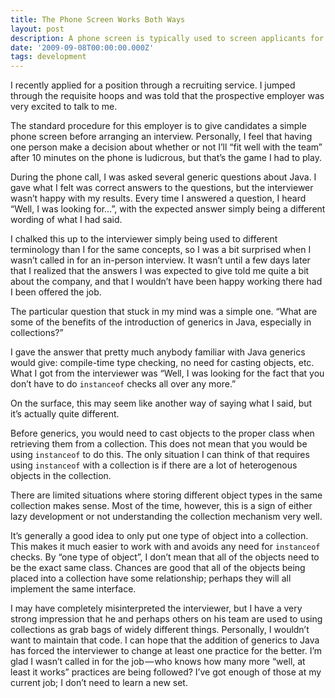 ```yaml
---
title: The Phone Screen Works Both Ways
layout: post
description: A phone screen is typically used to screen applicants for a job, but it gave me enough information to make a decision about not wanting to work for the company.
date: '2009-09-08T00:00:00.000Z'
tags: development
---
```


I recently applied for a position through a recruiting service. I jumped through the requisite hoops and was told that the prospective employer was very excited to talk to me.

The standard procedure for this employer is to give candidates a simple phone screen before arranging an interview. Personally, I feel that having one person make a decision about whether or not I’ll “fit well with the team” after 10 minutes on the phone is ludicrous, but that’s the game I had to play.

During the phone call, I was asked several generic questions about Java. I gave what I felt was correct answers to the questions, but the interviewer wasn’t happy with my results. Every time I answered a question, I heard “Well, I was looking for…”, with the expected answer simply being a different wording of what I had said.

I chalked this up to the interviewer simply being used to different terminology than I for the same concepts, so I was a bit surprised when I wasn’t called in for an in-person interview. It wasn’t until a few days later that I realized that the answers I was expected to give told me quite a bit about the company, and that I wouldn’t have been happy working there had I been offered the job.

The particular question that stuck in my mind was a simple one. “What are some of the benefits of the introduction of generics in Java, especially in collections?”

I gave the answer that pretty much anybody familiar with Java generics would give: compile-time type checking, no need for casting objects, etc. What I got from the interviewer was “Well, I was looking for the fact that you don’t have to do `instanceof` checks all over any more.”

On the surface, this may seem like another way of saying what I said, but it’s actually quite different.

Before generics, you would need to cast objects to the proper class when retrieving them from a collection. This does not mean that you would be using `instanceof` to do this. The only situation I can think of that requires using `instanceof` with a collection is if there are a lot of heterogenous objects in the collection.

There are limited situations where storing different object types in the same collection makes sense. Most of the time, however, this is a sign of either lazy development or not understanding the collection mechanism very well.

It’s generally a good idea to only put one type of object into a collection. This makes it much easier to work with and avoids any need for `instanceof` checks. By “one type of object”, I don’t mean that all of the objects need to be the exact same class. Chances are good that all of the objects being placed into a collection have some relationship; perhaps they will all implement the same interface.

I may have completely misinterpreted the interviewer, but I have a very strong impression that he and perhaps others on his team are used to using collections as grab bags of widely different things. Personally, I wouldn’t want to maintain that code. I can hope that the addition of generics to Java has forced the interviewer to change at least one practice for the better. I’m glad I wasn’t called in for the job — who knows how many more “well, at least it works” practices are being followed? I’ve got enough of those at my current job; I don’t need to learn a new set.
